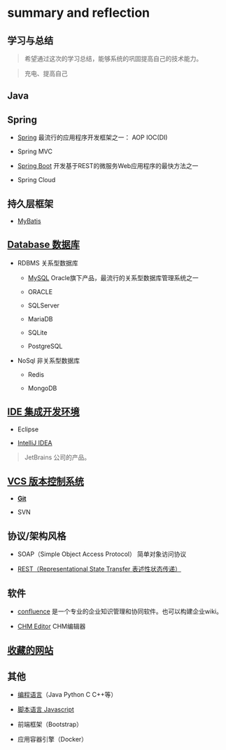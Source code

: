 # summary and reflection

## 学习与总结

> 希望通过这次的学习总结，能够系统的巩固提高自己的技术能力。

> 充电、提高自己



## Java

## Spring

- [Spring](./spring/spring.md) 最流行的应用程序开发框架之一： AOP IOC(DI)

- Spring MVC

- [Spring Boot](./spring/spring-boot.md) 开发基于REST的微服务Web应用程序的最快方法之一

- Spring Cloud


## 持久层框架

- [MyBatis](./mybatis.md)


## [Database 数据库](/database/database.md)

- RDBMS 关系型数据库

    - [MySQL](/database/mysql.md)  Oracle旗下产品，最流行的关系型数据库管理系统之一

    - ORACLE

    - SQLServer

    - MariaDB

    - SQLite

    - PostgreSQL

- NoSql 非关系型数据库

    - Redis

    - MongoDB


## [IDE 集成开发环境](./ide/ide.md)

- Eclipse

- [IntelliJ IDEA](./ide/idea.md)  

> JetBrains 公司的产品。



## [VCS 版本控制系统](./vcs/vcs.md)

- [**Git**](vcs/git/git.md)

- SVN


## 协议/架构风格

- SOAP（Simple Object Access Protocol） 简单对象访问协议

- [REST（Representational State Transfer 表述性状态传递）](/rest.md)


## 软件

- [confluence](/未整理/Confluence.md)  是一个专业的企业知识管理和协同软件。也可以构建企业wiki。

- [CHM Editor](/System/CHM.md)  CHM编辑器


## [收藏的网站](/未整理/website.md)


## 其他

- [编程语言](/language.md)（Java Python C C++等）

- [脚本语言 Javascript](javascript.md)

- 前端框架（Bootstrap）

- 应用容器引擎（Docker）

